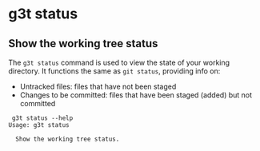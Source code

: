 # g3t status

## Show the working tree status

The `g3t status` command is used to view the state of your working directory. It functions the same as `git status`, providing info on: 

* Untracked files: files that have not been staged
* Changes to be committed: files that have been staged (added) but not committed


```
 g3t status --help
Usage: g3t status

  Show the working tree status.
```
